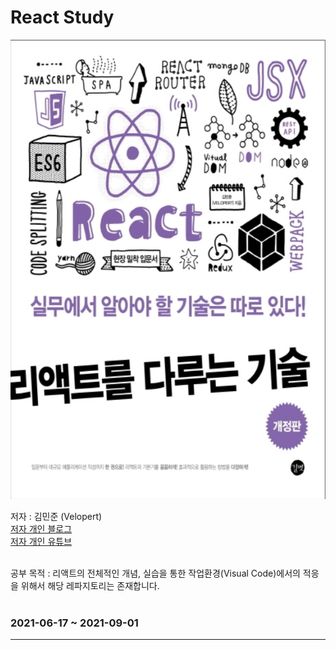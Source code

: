 # **React Study**

<p align="center">

<img src="https://github.com/dudwns9331/ReactStudy/blob/master/images/book.png" width="573px" height="735px">

</p>

저자 : 김민준 (Velopert)
<br>
[저자 개인 블로그](https://velopert.com/)
<br>
[저자 개인 유튜브](https://www.youtube.com/channel/UCmMgRlN-3GKQ_CH7cOtLdvg)

<br>
공부 목적 : 리액트의 전체적인 개념, 실습을 통한 작업환경(Visual Code)에서의 적응을 위해서 해당 레파지토리는 존재합니다.

<br>
<br>


### 2021-06-17 ~ 2021-09-01

---
